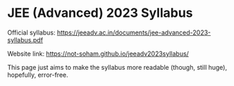 # JEE (Advanced) 2023 Syllabus 
Official syllabus: https://jeeadv.ac.in/documents/jee-advanced-2023-syllabus.pdf


Website link: https://not-soham.github.io/jeeadv2023syllabus/


This page just aims to make the syllabus more readable (though, still huge), hopefully, error-free.
